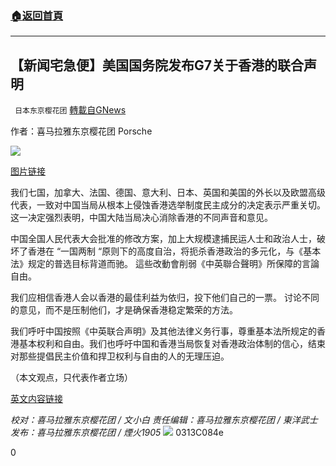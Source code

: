 ###  [:house:返回首頁](https://github.com/ourhimalayas/txt)
---

## 【新闻宅急便】美国国务院发布G7关于香港的联合声明
` 日本东京樱花团` [轉載自GNews](https://gnews.org/zh-hans/971581/)

作者：喜马拉雅东京樱花团 Porsche

![]()![](https://gnews.org/wp-content/uploads/2021/03/1-83.jpg)

[图片链接](https://d2v9ipibika81v.cloudfront.net/uploads/sites/75/G7-Leaders’-Statement.jpg)

我们七国，加拿大、法国、德国、意大利、日本、英国和美国的外长以及欧盟高级代表，一致对中国当局从根本上侵蚀香港选举制度民主成分的决定表示严重关切。这一决定强烈表明，中国大陆当局决心消除香港的不同声音和意见。

中国全国人民代表大会批准的修改方案，加上大规模逮捕民运人士和政治人士，破坏了香港在 “一国两制 “原则下的高度自治，将扼杀香港政治的多元化，与《基本法》规定的普选目标背道而驰。 這些改動會削弱《中英聯合聲明》所保障的言論自由。

我们应相信香港人会以香港的最佳利益为依归，投下他们自己的一票。 讨论不同的意见，而不是压制他们，才是确保香港稳定繁荣的方法。

我们呼吁中国按照《中英联合声明》及其他法律义务行事，尊重基本法所规定的香港基本权利和自由。我们也呼吁中国和香港当局恢复对香港政治体制的信心，结束对那些提倡民主价值和捍卫权利与自由的人的无理压迫。

（本文观点，只代表作者立场）

[英文内容链接](https://www.state.gov/g7-statement-on-hong-kong-electoral-changes/)

*校对：喜马拉雅东京樱花团 / 文小白
责任编辑：喜马拉雅东京樱花团 / 東洋武士
发布：喜马拉雅东京樱花团 /  煙火1905*
![]()![](https://gnews.org/wp-content/uploads/2021/03/二维码-1.jpg)
0313C084e



0
